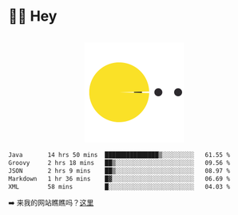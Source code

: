 
# 👋🏻 Hey
<div align="center">
	<br>
	<img src="https://raw.githubusercontent.com/Aniket965/Aniket965/master/pacman.svg?sanitize=true" width="200" height="200">
	<br>
</div>

<!--START_SECTION:waka-->
```text
Java       14 hrs 50 mins  ███████████████▒░░░░░░░░░   61.55 % 
Groovy     2 hrs 18 mins   ██▒░░░░░░░░░░░░░░░░░░░░░░   09.56 % 
JSON       2 hrs 9 mins    ██▒░░░░░░░░░░░░░░░░░░░░░░   08.97 % 
Markdown   1 hr 36 mins    █▓░░░░░░░░░░░░░░░░░░░░░░░   06.69 % 
XML        58 mins         █░░░░░░░░░░░░░░░░░░░░░░░░   04.03 % 
```
<!--END_SECTION:waka-->

 ➡️  来我的网站瞧瞧吗？[这里](https://www.shaolongfei.com)
